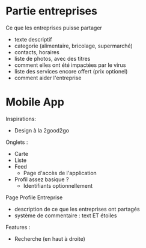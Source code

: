 # Partie entreprises




Ce que les entreprises puisse partager 
- texte descriptif 
- categorie (alimentaire, bricolage, supermarché)
- contacts, horaires
- liste de photos, avec des titres
- comment elles ont été impactées par le virus
- liste des services encore offert (prix optionel) 
- comment aider l'entreprise







# Mobile App

Inspirations: 
- Design à la 2good2go

Onglets : 
- Carte
- Liste
- Feed
  - Page d'accès de l'application
- Profil assez basique ?
  - Identifiants optionnellement

Page Profile Entreprise
- description de ce que les entreprises ont partagés
- système de commentaire : text ET étoiles 

Features :
- Recherche (en haut à droite)




